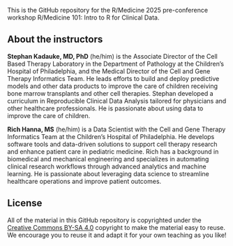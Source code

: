 This is the GitHub repository for the R/Medicine 2025 pre-conference workshop R/Medicine 101: Intro to R for Clinical Data. 

## About the instructors

**Stephan Kadauke, MD, PhD** (he/him) is the Associate Director of the Cell Based Therapy Laboratory in the Department of Pathology at the Children’s Hospital of Philadelphia, and the Medical Director of the Cell and Gene Therapy Informatics Team. He leads efforts to build and deploy predictive models and other data products to improve the care of children receiving bone marrow transplants and other cell therapies. Stephan developed a curriculum in Reproducible Clinical Data Analysis tailored for physicians and other healthcare professionals. He is passionate about using data to improve the care of children.

**Rich Hanna, MS** (he/him) is a Data Scientist with the Cell and Gene Therapy Informatics Team at the Children’s Hospital of Philadelphia. He develops software tools and data-driven solutions to support cell therapy research and enhance patient care in pediatric medicine. Rich has a background in biomedical and mechanical engineering and specializes in automating clinical research workflows through advanced analytics and machine learning. He is passionate about leveraging data science to streamline healthcare operations and improve patient outcomes.

## License

All of the material in this GitHub repository is copyrighted under the [Creative Commons BY-SA 4.0](https://creativecommons.org/licenses/by-sa/4.0/) copyright to make the material easy to reuse. We encourage you to reuse it and adapt it for your own teaching as you like!
